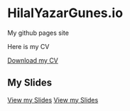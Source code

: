 # HilalYazarGunes.io
My github pages site

Here is my CV

[Download my CV](HilalCV.pdf)



## My Slides

[View my Slides](hw10.pdf)
[View my Slides](https://hilalyazar.github.io/HilalYazar.io/CV.html)

